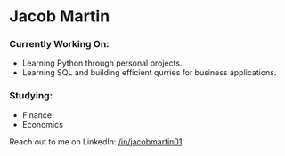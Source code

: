 # Jacob Martin

### Currently Working On:
- Learning Python through personal projects.
- Learning SQL and building efficient qurries for business applications.

### Studying:
- Finance
- Economics

Reach out to me on LinkedIn: [/in/jacobmartin01](https://www.linkedin.com/in/jacobmartin01/)
<!--
**JakeM650/JakeM650** is a ✨ _special_ ✨ repository because its `README.md` (this file) appears on your GitHub profile.

Here are some ideas to get you started:

- 🔭 I’m currently working on ...
- 🌱 I’m currently learning ...
- 👯 I’m looking to collaborate on ...
- 🤔 I’m looking for help with ...
- 💬 Ask me about ...
- 📫 How to reach me: ...
- 😄 Pronouns: ...
- ⚡ Fun fact: ...
-->
